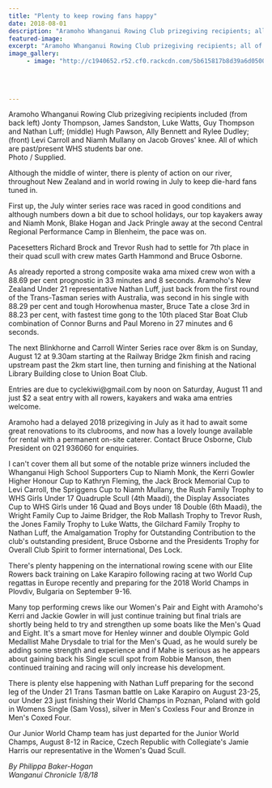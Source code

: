 ```yaml
---
title: "Plenty to keep rowing fans happy"
date: 2018-08-01
description: "Aramoho Whanganui Rowing Club prizegiving recipients; all of which are past/present WHS students bar one..."
featured-image: 
excerpt: "Aramoho Whanganui Rowing Club prizegiving recipients; all of which are past/present WHS students bar one."
image_gallery:
	 - image: "http://c1940652.r52.cf0.rackcdn.com/5b615817b8d39a6d050003a0/Prizegiving-Aramoho-club-Chron-1-aug-2018.gif"
	
	
	
	
---
```


<p><span>Aramoho Whanganui Rowing Club prizegiving recipients included (from back left) Jonty Thompson, James Sandston, Luke Watts, Guy Thompson and Nathan Luff; (middle) Hugh Pawson, Ally Bennett and Rylee Dudley; (front) Levi Carroll and Niamh Mullany on Jacob Groves' knee. All of which are past/present WHS students bar one.<br />Photo / Supplied.</span></p>
<p class="element element-paragraph">Although the middle of winter, there is plenty of action on our river, throughout New Zealand and in world rowing in July to keep die-hard fans tuned in.</p>
<p class="element element-paragraph">First up, the July winter series race was raced in good conditions and although numbers down a bit due to school holidays, our top kayakers away and Niamh Monk, Blake Hogan and Jack Pringle away at the second Central Regional Performance Camp in Blenheim, the pace was on.</p>
<p class="element element-paragraph">Pacesetters Richard Brock and Trevor Rush had to settle for 7th place in their quad scull with crew mates Garth Hammond and Bruce Osborne.</p>
<p class="element element-paragraph">As already reported a strong composite waka ama mixed crew won with a 88.69 per cent prognostic in 33 minutes and 8 seconds. Aramoho's New Zealand Under 21 representative Nathan Luff, just back from the first round of the Trans-Tasman series with Australia, was second in his single with 88.29 per cent and tough Horowhenua master, Bruce Tate a close 3rd in 88.23 per cent, with fastest time gong to the 10th placed Star Boat Club combination of Connor Burns and Paul Moreno in 27 minutes and 6 seconds.</p>
<p class="element element-paragraph">The next Blinkhorne and Carroll Winter Series race over 8km is on Sunday, August 12 at 9.30am starting at the Railway Bridge 2km finish and racing upstream past the 2km start line, then turning and finishing at the National Library Building close to Union Boat Club.</p>
<p class="element element-paragraph">Entries are due to cyclekiwi@gmail.com by noon on Saturday, August 11 and just $2 a seat entry with all rowers, kayakers and waka ama entries welcome.</p>
<p class="element element-paragraph">Aramoho had a delayed 2018 prizegiving in July as it had to await some great renovations to its clubrooms, and now has a lovely lounge available for rental with a permanent on-site caterer. Contact Bruce Osborne, Club President on 021 936060 for enquiries.</p>
<p class="element element-paragraph">I can't cover them all but some of the notable prize winners included the Whanganui High School Supporters Cup to Niamh Monk, the Kerri Gowler Higher Honour Cup to Kathryn Fleming, the Jack Brock Memorial Cup to Levi Carroll, the Spriggens Cup to Niamh Mullany, the Rush Family Trophy to WHS Girls Under 17 Quadruple Scull (4th Maadi), the Display Associates Cup to WHS Girls under 16 Quad and Boys under 18 Double (6th Maadi), the Wright Family Cup to Jaime Bridger, the Rob Mallash Trophy to Trevor Rush, the Jones Family Trophy to Luke Watts, the Gilchard Family Trophy to Nathan Luff, the Amalgamation Trophy for Outstanding Contribution to the club's outstanding president, Bruce Osborne and the Presidents Trophy for Overall Club Spirit to former international, Des Lock.</p>
<p class="element element-paragraph">There's plenty happening on the international rowing scene with our Elite Rowers back training on Lake Karapiro following racing at two World Cup regattas in Europe recently and preparing for the 2018 World Champs in Plovdiv, Bulgaria on September 9-16.</p>
<p class="element element-paragraph">Many top performing crews like our Women's Pair and Eight with Aramoho's Kerri and Jackie Gowler in will just continue training but final trials are shortly being held to try and strengthen up some boats like the Men's Quad and Eight. It's a smart move for Henley winner and double Olympic Gold Medallist Mahe Drysdale to trial for the Men's Quad, as he would surely be adding some strength and experience and if Mahe is serious as he appears about gaining back his Single scull spot from Robbie Manson, then continued training and racing will only increase his development.</p>
<p class="element element-paragraph">There is plenty else happening with Nathan Luff preparing for the second leg of the Under 21 Trans Tasman battle on Lake Karapiro on August 23-25, our Under 23 just finishing their World Champs in Poznan, Poland with gold in Womens Single (Sam Voss), silver in Men's Coxless Four and Bronze in Men's Coxed Four.</p>
<p class="element element-paragraph">Our Junior World Champ team has just departed for the Junior World Champs, August 8-12 in Racice, Czech Republic with Collegiate's Jamie Harris our representative in the Women's Quad Scull.</p>
<p class="element element-paragraph"><em>By Philippa Baker-Hogan</em><br /><em>Wanganui Chronicle 1/8/18</em></p>

